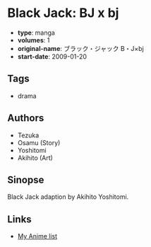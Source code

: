 # Black Jack: BJ x bj

-   **type**: manga
-   **volumes**: 1
-   **original-name**: ブラック・ジャック B・J×bj
-   **start-date**: 2009-01-20

## Tags

-   drama

## Authors

-   Tezuka
-   Osamu (Story)
-   Yoshitomi
-   Akihito (Art)

## Sinopse

Black Jack adaption by Akihito Yoshitomi.

## Links

-   [My Anime list](https://myanimelist.net/manga/23711/Black_Jack__BJ_x_bj)
